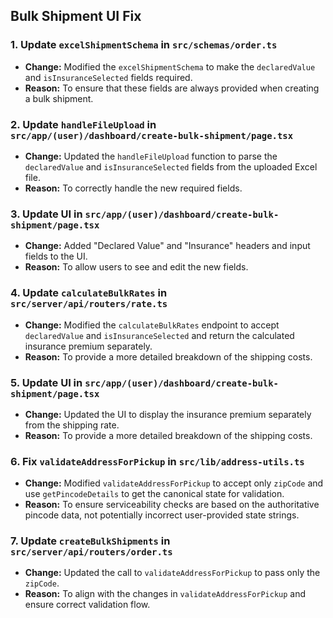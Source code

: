 ## Bulk Shipment UI Fix

### 1. Update `excelShipmentSchema` in `src/schemas/order.ts`

- **Change:** Modified the `excelShipmentSchema` to make the `declaredValue` and `isInsuranceSelected` fields required.
- **Reason:** To ensure that these fields are always provided when creating a bulk shipment.

### 2. Update `handleFileUpload` in `src/app/(user)/dashboard/create-bulk-shipment/page.tsx`

- **Change:** Updated the `handleFileUpload` function to parse the `declaredValue` and `isInsuranceSelected` fields from the uploaded Excel file.
- **Reason:** To correctly handle the new required fields.

### 3. Update UI in `src/app/(user)/dashboard/create-bulk-shipment/page.tsx`

- **Change:** Added "Declared Value" and "Insurance" headers and input fields to the UI.
- **Reason:** To allow users to see and edit the new fields.

### 4. Update `calculateBulkRates` in `src/server/api/routers/rate.ts`

- **Change:** Modified the `calculateBulkRates` endpoint to accept `declaredValue` and `isInsuranceSelected` and return the calculated insurance premium separately.
- **Reason:** To provide a more detailed breakdown of the shipping costs.

### 5. Update UI in `src/app/(user)/dashboard/create-bulk-shipment/page.tsx`

- **Change:** Updated the UI to display the insurance premium separately from the shipping rate.
- **Reason:** To provide a more detailed breakdown of the shipping costs.

### 6. Fix `validateAddressForPickup` in `src/lib/address-utils.ts`

- **Change:** Modified `validateAddressForPickup` to accept only `zipCode` and use `getPincodeDetails` to get the canonical state for validation.
- **Reason:** To ensure serviceability checks are based on the authoritative pincode data, not potentially incorrect user-provided state strings.

### 7. Update `createBulkShipments` in `src/server/api/routers/order.ts`

- **Change:** Updated the call to `validateAddressForPickup` to pass only the `zipCode`.
- **Reason:** To align with the changes in `validateAddressForPickup` and ensure correct validation flow.